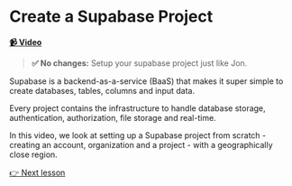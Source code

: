 # Create a Supabase Project

**[📹 Video](https://egghead.io/lessons/supabase-create-a-supabase-project)**

> **✅ No changes:** Setup your supabase project just like Jon.

Supabase is a backend-as-a-service (BaaS) that makes it super simple to create databases, tables, columns and input data.

Every project contains the infrastructure to handle database storage, authentication, authorization, file storage and real-time.

In this video, we look at setting up a Supabase project from scratch - creating an account, organization and a project - with a geographically close region.

[👉 Next lesson](/02-create-a-table-in-supabase)